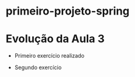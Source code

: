 # primeiro-projeto-spring

# Evolução da Aula 3

- Primeiro exercício realizado

- Segundo exercício
